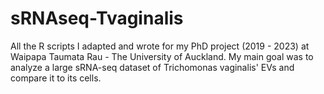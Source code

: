 # sRNAseq-Tvaginalis
All the R scripts I adapted and wrote for my PhD project (2019 - 2023) at Waipapa Taumata Rau - The University of Auckland.
My main goal was to analyze a large sRNA-seq dataset of Trichomonas vaginalis' EVs and compare it to its cells.
